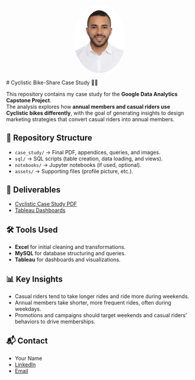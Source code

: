 <p align="center">
  <img src="assets/profile.jpg" alt="Profile picture" width="140" style="border-radius:50%">
</p>
# Cyclistic Bike-Share Case Study 🚴‍♀️

This repository contains my case study for the **Google Data Analytics Capstone Project**.  
The analysis explores how **annual members and casual riders use Cyclistic bikes differently**, with the goal of generating insights to design marketing strategies that convert casual riders into annual members.

## 📂 Repository Structure
- `case_study/` → Final PDF, appendices, queries, and images.
- `sql/` → SQL scripts (table creation, data loading, and views).
- `notebooks/` → Jupyter notebooks (if used, optional).
- `assets/` → Supporting files (profile picture, etc.).

## 📑 Deliverables
- [Cyclistic Case Study PDF](case_study/cyclistic_case_study.pdf)  
- [Tableau Dashboards](dashboards_links.md)  

## 🛠 Tools Used
- **Excel** for initial cleaning and transformations.  
- **MySQL** for database structuring and queries.  
- **Tableau** for dashboards and visualizations.  

## 📊 Key Insights
- Casual riders tend to take longer rides and ride more during weekends.  
- Annual members take shorter, more frequent rides, often during weekdays.  
- Promotions and campaigns should target weekends and casual riders’ behaviors to drive memberships.  

## 📬 Contact
- Your Name  
- [LinkedIn](https://www.linkedin.com/in/andres-felipe-gomez-camelo)
- [Email](mailto:Andres98_gomezca@hotmail.com)  
